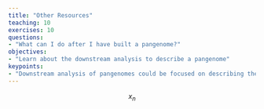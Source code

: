 ```yaml
---
title: "Other Resources"
teaching: 10
exercises: 10
questions:
- "What can I do after I have built a pangenome?"
objectives:
- "Learn about the downstream analysis to describe a pangenome"
keypoints:
- "Downstream analysis of pangenomes could be focused on describing the core or the accessory genome of the organism studied."
---
```

$$ x_n $$ 
